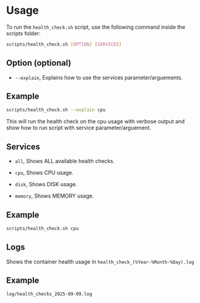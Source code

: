 # Usage

To run the `health_check.sh` script, use the following command inside the scripts folder:

```bash
scripts/health_check.sh [OPTION] [SERVICES]
```

## Option (optional)

- `--explain`, 
    Explains how to use the services parameter/arguements.

## Example

```bash
scripts/health_check.sh --explain cpu
```

This will run the health check on the cpu usage with verbose output and show how to run script with service parameter/arguement.

## Services 

- `all`, 
    Shows ALL available health checks.

- `cpu`, 
    Shows CPU usage.

- `disk`, 
    Shows DISK usage.

- `memory`, 
    Shows MEMORY usage.

## Example

```bash
scripts/health_check.sh cpu
```

## Logs

Shows the container health usage in ```health_check_(%Year-%Month-%Day).log```

## Example

```tail
log/health_checks_2025-09-09.log 
```

